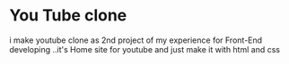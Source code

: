 # You Tube clone
i make youtube clone as 2nd project of my experience for Front-End developing 
..it's Home site for youtube and just make it with html and css
